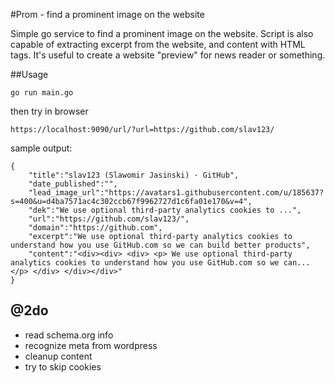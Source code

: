 #Prom - find a prominent image on the website

Simple go service to find a prominent image on the website. 
Script is also capable of extracting excerpt from the website, and content with HTML tags.
It's useful to create a website "preview" for news reader or something.

##Usage

    go run main.go
    
then try in browser

    https://localhost:9090/url/?url=https://github.com/slav123/
    
    
sample output:
	
    {
        "title":"slav123 (Slawomir Jasinski) · GitHub",
        "date_published":"",
        "lead_image_url":"https://avatars1.githubusercontent.com/u/185637?s=400&u=d4ba7571ac4c302ccb67f9962727d1c6fa01e170&v=4",
        "dek":"We use optional third-party analytics cookies to ...",
        "url":"https://github.com/slav123/",
        "domain":"https://github.com",
        "excerpt":"We use optional third-party analytics cookies to understand how you use GitHub.com so we can build better products",
        "content":"<div><div> <div> <p> We use optional third-party analytics cookies to understand how you use GitHub.com so we can... </p> </div> </div></div>"
    }

  
## @2do

* read schema.org info
* recognize meta from wordpress
* cleanup content
* try to skip cookies